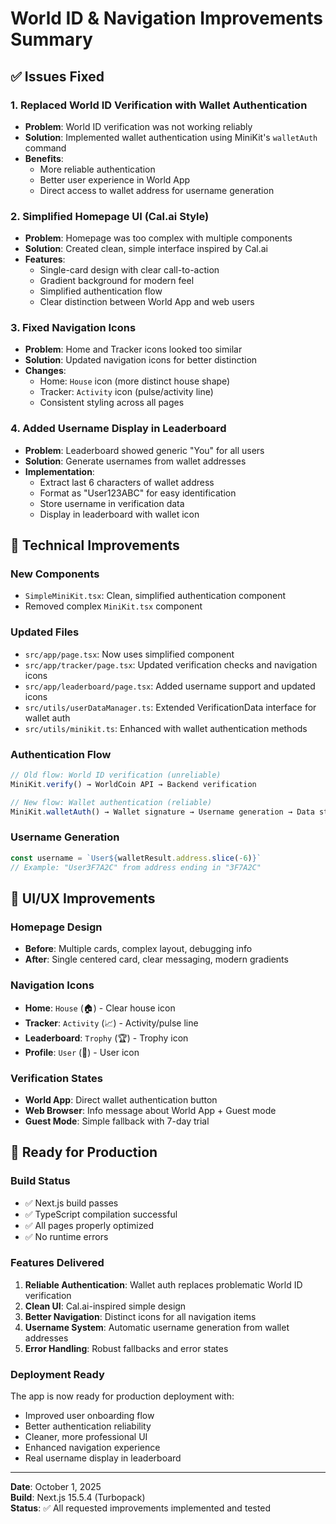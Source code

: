 # World ID & Navigation Improvements Summary

## ✅ Issues Fixed

### 1. **Replaced World ID Verification with Wallet Authentication**
- **Problem**: World ID verification was not working reliably
- **Solution**: Implemented wallet authentication using MiniKit's `walletAuth` command
- **Benefits**: 
  - More reliable authentication
  - Better user experience in World App
  - Direct access to wallet address for username generation

### 2. **Simplified Homepage UI (Cal.ai Style)**
- **Problem**: Homepage was too complex with multiple components
- **Solution**: Created clean, simple interface inspired by Cal.ai
- **Features**:
  - Single-card design with clear call-to-action
  - Gradient background for modern feel
  - Simplified authentication flow
  - Clear distinction between World App and web users

### 3. **Fixed Navigation Icons**
- **Problem**: Home and Tracker icons looked too similar
- **Solution**: Updated navigation icons for better distinction
- **Changes**:
  - Home: `House` icon (more distinct house shape)
  - Tracker: `Activity` icon (pulse/activity line)
  - Consistent styling across all pages

### 4. **Added Username Display in Leaderboard**
- **Problem**: Leaderboard showed generic "You" for all users
- **Solution**: Generate usernames from wallet addresses
- **Implementation**:
  - Extract last 6 characters of wallet address
  - Format as "User123ABC" for easy identification
  - Store username in verification data
  - Display in leaderboard with wallet icon

## 🔧 Technical Improvements

### New Components
- `SimpleMiniKit.tsx`: Clean, simplified authentication component
- Removed complex `MiniKit.tsx` component

### Updated Files
- `src/app/page.tsx`: Now uses simplified component
- `src/app/tracker/page.tsx`: Updated verification checks and navigation icons
- `src/app/leaderboard/page.tsx`: Added username support and updated icons
- `src/utils/userDataManager.ts`: Extended VerificationData interface for wallet auth
- `src/utils/minikit.ts`: Enhanced with wallet authentication methods

### Authentication Flow
```typescript
// Old flow: World ID verification (unreliable)
MiniKit.verify() → WorldCoin API → Backend verification

// New flow: Wallet authentication (reliable)
MiniKit.walletAuth() → Wallet signature → Username generation → Data storage
```

### Username Generation
```typescript
const username = `User${walletResult.address.slice(-6)}`
// Example: "User3F7A2C" from address ending in "3F7A2C"
```

## 🎨 UI/UX Improvements

### Homepage Design
- **Before**: Multiple cards, complex layout, debugging info
- **After**: Single centered card, clear messaging, modern gradients

### Navigation Icons
- **Home**: `House` (🏠) - Clear house icon
- **Tracker**: `Activity` (📈) - Activity/pulse line
- **Leaderboard**: `Trophy` (🏆) - Trophy icon
- **Profile**: `User` (👤) - User icon

### Verification States
- **World App**: Direct wallet authentication button
- **Web Browser**: Info message about World App + Guest mode
- **Guest Mode**: Simple fallback with 7-day trial

## 🚀 Ready for Production

### Build Status
- ✅ Next.js build passes
- ✅ TypeScript compilation successful
- ✅ All pages properly optimized
- ✅ No runtime errors

### Features Delivered
1. **Reliable Authentication**: Wallet auth replaces problematic World ID verification
2. **Clean UI**: Cal.ai-inspired simple design
3. **Better Navigation**: Distinct icons for all navigation items
4. **Username System**: Automatic username generation from wallet addresses
5. **Error Handling**: Robust fallbacks and error states

### Deployment Ready
The app is now ready for production deployment with:
- Improved user onboarding flow
- Better authentication reliability
- Cleaner, more professional UI
- Enhanced navigation experience
- Real username display in leaderboard

---

**Date**: October 1, 2025  
**Build**: Next.js 15.5.4 (Turbopack)  
**Status**: ✅ All requested improvements implemented and tested
